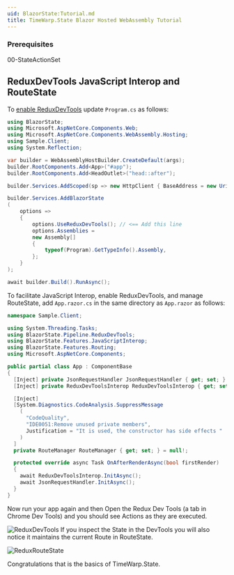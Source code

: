```yaml
---
uid: BlazorState:Tutorial.md
title: TimeWarp.State Blazor Hosted WebAssembly Tutorial
---
```


### Prerequisites

00-StateActionSet

## ReduxDevTools JavaScript Interop and RouteState

To [enable ReduxDevTools](xref:BlazorState:AddReduxDevTools.md) update `Program.cs` as follows:

```csharp
using BlazorState;
using Microsoft.AspNetCore.Components.Web;
using Microsoft.AspNetCore.Components.WebAssembly.Hosting;
using Sample.Client;
using System.Reflection;

var builder = WebAssemblyHostBuilder.CreateDefault(args);
builder.RootComponents.Add<App>("#app");
builder.RootComponents.Add<HeadOutlet>("head::after");

builder.Services.AddScoped(sp => new HttpClient { BaseAddress = new Uri(builder.HostEnvironment.BaseAddress) });

builder.Services.AddBlazorState
(
    options =>
    {
        options.UseReduxDevTools(); // <== Add this line
        options.Assemblies =
        new Assembly[]
        {
            typeof(Program).GetTypeInfo().Assembly,
        };
    }
);

await builder.Build().RunAsync();    
```

To facilitate JavaScript Interop, enable ReduxDevTools, and manage RouteState, add `App.razor.cs` in the same directory as `App.razor` as follows:

```csharp
namespace Sample.Client;

using System.Threading.Tasks;
using BlazorState.Pipeline.ReduxDevTools;
using BlazorState.Features.JavaScriptInterop;
using BlazorState.Features.Routing;
using Microsoft.AspNetCore.Components;

public partial class App : ComponentBase
{
  [Inject] private JsonRequestHandler JsonRequestHandler { get; set; } = null!;
  [Inject] private ReduxDevToolsInterop ReduxDevToolsInterop { get; set; } = null!;

  [Inject]
  [System.Diagnostics.CodeAnalysis.SuppressMessage
    (
      "CodeQuality", 
      "IDE0051:Remove unused private members", 
      Justification = "It is used, the constructor has side effects "
    )
  ]
  private RouteManager RouteManager { get; set; } = null!;

  protected override async Task OnAfterRenderAsync(bool firstRender)
  {
    await ReduxDevToolsInterop.InitAsync();
    await JsonRequestHandler.InitAsync();
  }
}
```

Now run your app again and then Open the Redux Dev Tools (a tab in Chrome Dev Tools) and you should see Actions as they are executed.

![ReduxDevTools](Images/ReduxDevTools.png)
If you inspect the State in the DevTools you will also notice it maintains the current Route in RouteState.

![ReduxRouteState](Images/ReduxRouteState.png)

Congratulations that is the basics of TimeWarp.State.


[^1]: https://github.com/TimeWarpEngineering/timewarp-architecture/blob/master/TimeWarp.Architecture/Documentation/Developer/Conceptual/ArchitecturalDecisionRecords/ProjectStructureAndConventions/ProjectStructureAndConventions.md
